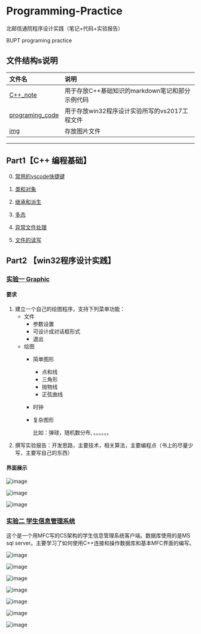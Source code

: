 # Programming-Practice

北邮信通院程序设计实践（笔记+代码+实验报告）

BUPT programing practice

## 文件结构s说明

|文件名|说明|
|:------|:-----|
|[C++_note](https://github.com/zyzisyz/Programming-Practice/tree/master/C%2B%2B_note)|用于存放C++基础知识的markdown笔记和部分示例代码|
|[programing_code](https://github.com/zyzisyz/Programming-Practice/tree/master/programing_code)|用于存放win32程序设计实验所写的vs2017工程文件|
|[img](https://github.com/zyzisyz/Programming-Practice/tree/master/img)|存放图片文件|

---

## Part1【C++ 编程基础】

0. [常用的vscode快捷键](https://github.com/zyzisyz/Programming-Practice/tree/master/C%2B%2B_note/vscode_referance.md)

1. [类和对象](https://github.com/zyzisyz/Programming-Practice/tree/master/C%2B%2B_note/complex)

2. [继承和派生]()

3. [多态](https://github.com/zyzisyz/Programming-Practice/tree/master/C%2B%2B_note/多态.md)

4. [异常文件处理]()

5. [文件的读写]()

## Part2 【win32程序设计实践】

### [实验一 Graphic](https://github.com/zyzisyz/Programming-Practice/tree/master/programing_code/graphic)

#### 要求

1. 建立一个自己的绘图程序，支持下列菜单功能：
    - 文件
        - 参数设置
        - 可设计成对话框形式
        - 退出
    - 绘图
        - 简单图形
            - 点和线
            - 三角形
            - 抛物线
            - 正弦曲线
        - 时钟
        - 复杂图形

            比如：弹球，随机数分布, 。。。。。。
2. 撰写实验报告：开发思路，主要技术，相关算法，主要编程点（书上的尽量少写，主要写自己的东西）

#### 界面展示

![image](https://github.com/zyzisyz/Programming-Practice/blob/master/img/0.png)

![image](https://github.com/zyzisyz/Programming-Practice/blob/master/img/1.png)

![image](https://github.com/zyzisyz/Programming-Practice/blob/master/img/2.png)

### [实验二 学生信息管理系统](https://github.com/zyzisyz/Programming-Practice/tree/master/programing_code/StudentInfo)

这个是一个用MFC写的CS架构的学生信息管理系统客户端。数据库使用的是MS sql server。主要学习了如何使用C++连接和操作数据库和基本MFC界面的编写。

![image](https://github.com/zyzisyz/Programming-Practice/blob/master/img/10.png)

![image](https://github.com/zyzisyz/Programming-Practice/blob/master/img/11.png)

![image](https://github.com/zyzisyz/Programming-Practice/blob/master/img/12.png)

![image](https://github.com/zyzisyz/Programming-Practice/blob/master/img/13.png)

![image](https://github.com/zyzisyz/Programming-Practice/blob/master/img/14.png)

![image](https://github.com/zyzisyz/Programming-Practice/blob/master/img/15.png)

![image](https://github.com/zyzisyz/Programming-Practice/blob/master/img/16.png)
